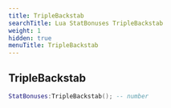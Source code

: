 ```yaml
---
title: TripleBackstab
searchTitle: Lua StatBonuses TripleBackstab
weight: 1
hidden: true
menuTitle: TripleBackstab
---
```

## TripleBackstab
```lua
StatBonuses:TripleBackstab(); -- number
```